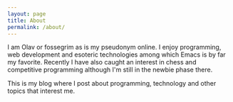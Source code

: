 ```yaml
---
layout: page
title: About 
permalink: /about/
---
```

I am Olav or fossegrim as is my pseudonym online. I enjoy programming, web development and esoteric technologies among which Emacs is by far my favorite. Recently I have also caught an interest in chess and competitive programming although I'm still in the newbie phase there.

This is my blog where I post about programming, technology and other topics that interest me.

